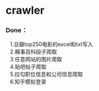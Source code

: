 # crawler
### Done：<br>
    1.豆瓣top250电影的excel和txt写入<br>
    2.糗事百科段子爬取<br>
    3.任意网站的图片爬取<br>
    4.贴吧帖子爬取<br>
    5.拉勾职位信息和公司信息爬取<br>
    6.知乎模拟登录<br>
